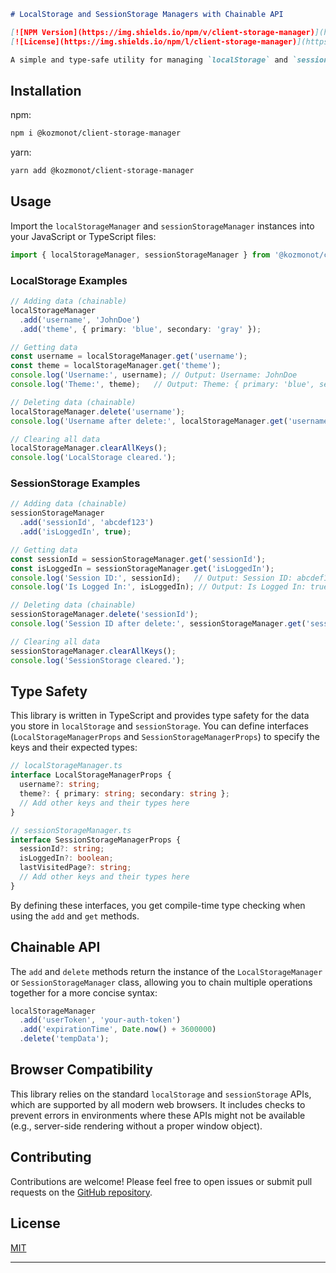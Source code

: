 ```markdown
# LocalStorage and SessionStorage Managers with Chainable API

[![NPM Version](https://img.shields.io/npm/v/client-storage-manager)](https://www.npmjs.com/package/@kozmonot/client-storage-manager)
[![License](https://img.shields.io/npm/l/client-storage-manager)](https://github.com/selcuksarikoz/client-storage-manager/blob/main/LICENSE)

A simple and type-safe utility for managing `localStorage` and `sessionStorage` in web applications. This library provides a chainable API for adding, getting, deleting, and clearing data.
```

## Installation

npm:
```bash
npm i @kozmonot/client-storage-manager
```

yarn:
```bash
yarn add @kozmonot/client-storage-manager
```

## Usage

Import the `localStorageManager` and `sessionStorageManager` instances into your JavaScript or TypeScript files:

```typescript
import { localStorageManager, sessionStorageManager } from '@kozmonot/client-storage-manager';
```

### LocalStorage Examples

```typescript
// Adding data (chainable)
localStorageManager
  .add('username', 'JohnDoe')
  .add('theme', { primary: 'blue', secondary: 'gray' });

// Getting data
const username = localStorageManager.get('username');
const theme = localStorageManager.get('theme');
console.log('Username:', username); // Output: Username: JohnDoe
console.log('Theme:', theme);   // Output: Theme: { primary: 'blue', secondary: 'gray' }

// Deleting data (chainable)
localStorageManager.delete('username');
console.log('Username after delete:', localStorageManager.get('username')); // Output: Username after delete: undefined

// Clearing all data
localStorageManager.clearAllKeys();
console.log('LocalStorage cleared.');
```

### SessionStorage Examples

```typescript
// Adding data (chainable)
sessionStorageManager
  .add('sessionId', 'abcdef123')
  .add('isLoggedIn', true);

// Getting data
const sessionId = sessionStorageManager.get('sessionId');
const isLoggedIn = sessionStorageManager.get('isLoggedIn');
console.log('Session ID:', sessionId);   // Output: Session ID: abcdef123
console.log('Is Logged In:', isLoggedIn); // Output: Is Logged In: true

// Deleting data (chainable)
sessionStorageManager.delete('sessionId');
console.log('Session ID after delete:', sessionStorageManager.get('sessionId')); // Output: Session ID after delete: undefined

// Clearing all data
sessionStorageManager.clearAllKeys();
console.log('SessionStorage cleared.');
```

## Type Safety

This library is written in TypeScript and provides type safety for the data you store in `localStorage` and `sessionStorage`. You can define interfaces (`LocalStorageManagerProps` and `SessionStorageManagerProps`) to specify the keys and their expected types:

```typescript
// localStorageManager.ts
interface LocalStorageManagerProps {
  username?: string;
  theme?: { primary: string; secondary: string };
  // Add other keys and their types here
}

// sessionStorageManager.ts
interface SessionStorageManagerProps {
  sessionId?: string;
  isLoggedIn?: boolean;
  lastVisitedPage?: string;
  // Add other keys and their types here
}
```

By defining these interfaces, you get compile-time type checking when using the `add` and `get` methods.

## Chainable API

The `add` and `delete` methods return the instance of the `LocalStorageManager` or `SessionStorageManager` class, allowing you to chain multiple operations together for a more concise syntax:

```typescript
localStorageManager
  .add('userToken', 'your-auth-token')
  .add('expirationTime', Date.now() + 3600000)
  .delete('tempData');
```

## Browser Compatibility

This library relies on the standard `localStorage` and `sessionStorage` APIs, which are supported by all modern web browsers. It includes checks to prevent errors in environments where these APIs might not be available (e.g., server-side rendering without a proper window object).

## Contributing

Contributions are welcome! Please feel free to open issues or submit pull requests on the [GitHub repository](https://github.com/selcuksarikoz/client-storage-manager).

## License

[MIT](https://github.com/selcuksarikoz/client-storage-manager/blob/main/LICENSE)

---
